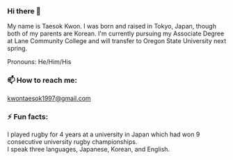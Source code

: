 ### Hi there 👋

<!--
**tkwonn/tkwonn** is a ✨ _special_ ✨ repository because its `README.md` (this file) appears on your GitHub profile.

Here are some ideas to get you started:

- 🔭 I’m currently working on ...
- 🌱 I’m currently learning ...
- 👯 I’m looking to collaborate on ...
- 🤔 I’m looking for help with ...
- 💬 Ask me about ...
- 📫 How to reach me: ...
- 😄 Pronouns: ...
- ⚡ Fun fact: ...
-->

My name is Taesok Kwon. I was born and raised in Tokyo, Japan, though both of my parents are Korean. I'm currently pursuing my Associate Degree at Lane Community College and will transfer to Oregon State University next spring. 

Pronouns: He/Him/His


### 📫 How to reach me:

kwontaesok1997@gmail.com

### ⚡ Fun facts:

I played rugby for 4 years at a university in Japan which had won 9 consecutive university rugby championships.  
I speak three languages, Japanese, Korean, and English.
